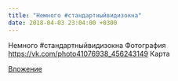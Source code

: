 ```yaml
---
title: "Немного #стандартныйвидизокна"
date: 2018-04-03 23:04:00 +0300
---
```


Немного #стандартныйвидизокна
Фотография
https://vk.com/photo41076938_456243149
Карта

[Вложение](https://vk.com/photo41076938_456243149)
